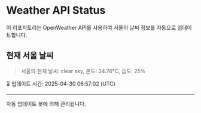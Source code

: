 
# Weather API Status

이 리포지토리는 OpenWeather API를 사용하여 서울의 날씨 정보를 자동으로 업데이트합니다.

## 현재 서울 날씨
> 서울의 현재 날씨: clear sky, 온도: 24.76°C, 습도: 25%

⏳ 업데이트 시간: 2025-04-30 06:57:02 (UTC)

---
자동 업데이트 봇에 의해 관리됩니다.
